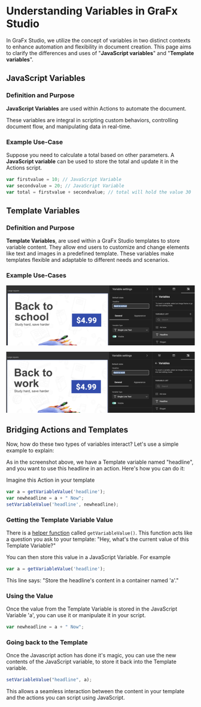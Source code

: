 # Understanding Variables in GraFx Studio

In GraFx Studio, we utilize the concept of variables in two distinct contexts to enhance automation and flexibility in document creation. This page aims to clarify the differences and uses of "**JavaScript variables**" and "**Template variables**".

## JavaScript Variables

### Definition and Purpose

**JavaScript Variables** are used within Actions to automate the document.

These variables are integral in scripting custom behaviors, controlling document flow, and manipulating data in real-time.

### Example Use-Case

Suppose you need to calculate a total based on other parameters. A **JavaScript variable** can be used to store the total and update it in the Actions script.

```javascript
var firstvalue = 10; // JavaScript Variable
var secondvalue = 20; // JavaScript Variable
var total = firstvalue + secondvalue; // total will hold the value 30
```

## Template Variables

### Definition and Purpose

**Template Variables**, are used within a GraFx Studio templates to store variable content. They allow end users to customize and change elements like text and images in a predefined template. These variables make templates flexible and adaptable to different needs and scenarios.

### Example Use-Cases

![image](template-variable-1.png)

![image](template-variable-2.png)


## Bridging Actions and Templates

Now, how do these two types of variables interact? Let's use a simple example to explain:

As in the screenshot above, we have a Template variable named "headline", and you want to use this headline in an action. Here's how you can do it:

Imagine this Action in your template

```javascript
var a = getVariableValue('headline');
var newheadline = a + " Now";
setVariableValue('headline', newheadline);
```

### Getting the Template Variable Value

There is a [helper function](/GraFx-Studio/concepts/helper-functions/#get) called `getVariableValue()`. This function acts like a question you ask to your template: "Hey, what's the current value of this Template Variable?"

You can then store this value in a JavaScript Variable. For example
   
```javascript
var a = getVariableValue('headline');
```

This line says: "Store the headline's content in a container named 'a'."

### Using the Value

Once the value from the Template Variable is stored in the JavaScript Variable 'a', you can use it or manipulate it in your script.
    
```javascript
var newheadline = a + " Now";
```

### Going back to the Template

Once the Javascript action has done it's magic, you can use the new contents of the JavaScript variable, to store it back into the Template variable.
	
```javascript
setVariableValue("headline", a);
```

This allows a seamless interaction between the content in your template and the actions you can script using JavaScript.
